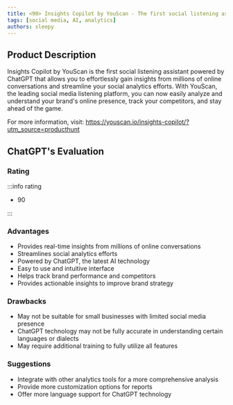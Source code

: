 ```yaml
---
title: <90> Insights Copilot by YouScan - The first social listening assistant powered by ChatGPT
tags: [social media, AI, analytics]
authors: sleepy
---
```


## Product Description

Insights Copilot by YouScan is the first social listening assistant powered by ChatGPT that allows you to effortlessly gain insights from millions of online conversations and streamline your social analytics efforts. With YouScan, the leading social media listening platform, you can now easily analyze and understand your brand's online presence, track your competitors, and stay ahead of the game.

For more information, visit: https://youscan.io/insights-copilot/?utm_source=producthunt

## ChatGPT's Evaluation

### Rating

:::info rating

- 90

:::

### Advantages

- Provides real-time insights from millions of online conversations
- Streamlines social analytics efforts
- Powered by ChatGPT, the latest AI technology
- Easy to use and intuitive interface
- Helps track brand performance and competitors
- Provides actionable insights to improve brand strategy


### Drawbacks

- May not be suitable for small businesses with limited social media presence
- ChatGPT technology may not be fully accurate in understanding certain languages or dialects
- May require additional training to fully utilize all features

### Suggestions

- Integrate with other analytics tools for a more comprehensive analysis
- Provide more customization options for reports
- Offer more language support for ChatGPT technology